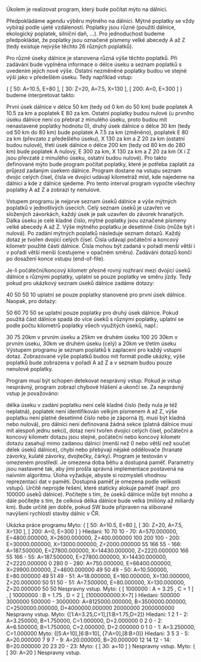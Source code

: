 Úkolem je realizovat program, který bude počítat mýto na dálnici.

Předpokládáme agendu výběru mýtného na dálnici. Mýtné poplatky se vždy vybírají podle ujeté vzdálenosti. Poplatky jsou různé (použití dálnice, ekologický poplatek, silniční daň, …). Pro jednoduchost budeme předpokládat, že poplatky jsou označené písmeny velké abecedy A až Z (tedy existuje nejvýše těchto 26 různých poplatků).

Pro různé úseky dálnice je stanovena různá výše těchto poplatků. Při zadávání bude vyplněna informace o délce úseku a seznam poplatků s uvedením jejich nové výše. Ostatní nezměněné poplatky budou ve stejné výši jako v předešlém úseku. Tedy například vstup:

{ 
  [ 50: A=10.5, E=80 ], 
  [ 30: Z=20, A=7.5, X=130 ], 
  [ 200: A=0, E=300 ] 
}
budeme interpretovat takto:

První úsek dálnice v délce 50 km (tedy od 0 km do 50 km) bude poplatek A 10.5 za km a poplatek E 80 za km. Ostatní poplatky budou nulové (u prvního úseku dálnice není co přebrat z minulého úseku, proto budou mít nenastavené poplatky hodnotu 0),
druhý úsek dálnice o délce 30 km (tedy od 50 km do 80 km) bude poplatek A 7.5 za km (změněno), poplatek E 80 za km (převzato z předešlého úseku), X 130 za km a Z 20 za km (ostatní budou nulové),
třetí úsek dálnice o délce 200 km (tedy od 80 km do 280 km) bude poplatek A nulový, E 300 za km, X 130 za km a Z 20 za km (X i Z jsou převzaté z minulého úseku, ostatní budou nulové).
Pro takto definované mýto bude program počítat poplatky, které je potřeba zaplatit za průjezd zadaným úsekem dálnice. Program dostane na vstupu seznam dvojic celých čísel, čísla ve dvojici udávají kilometráž míst, kde najedeme na dálnici a kde z dálnice sjedeme. Pro tento interval program vypočte všechny poplatky A až Z a zobrazí ty nenulové.

Vstupem programu je nejprve seznam úseků dálnice a výše mýtných poplatků v jednotlivých úsecích. Celý seznam úseků je uzavřen ve složených závorkách, každý úsek je pak uzavřen do závorek hranatých. Dálka úseku je celé kladné číslo, mýtné poplatky jsou označené písmeny velké abecedy A až Z. Výše mýtného poplatku je desetinné číslo (může být i nulová). Po zadání mýtných poplatků následuje seznam dotazů. Každý dotaz je tvořen dvojicí celých čísel. Čísla udávají počáteční a koncový kilometr použité části dálnice. Čísla mohou být zadaná v pořadí menší větší i v pořadí větší menší (cestujeme v opačném směru). Zadávání dotazů končí po dosažení konce vstupu (end-of-file).

Je-li počáteční/koncový kilometr přesně rovný rozhraní mezi dvojicí úseků dálnice s různými poplatky, uplatní se pouze poplatky ve směru jízdy. Tedy pokud pro ukázkový seznam úseků dálnice zadáme dotazy:

40 50
50 10
uplatní se pouze poplatky stanovené pro první úsek dálnice. Naopak, pro dotazy:

50 60
70 50
se uplatní pouze poplatky pro druhý úsek dálnice. Pokud použitá část dálnice spadá do více úseků s různými poplatky, uplatní se podle počtu kilometrů poplatky všech využitých úseků, např.:

30 75    20km v prvním úseku a 25km ve druhém úseku
100 20   30km v prvním úseku, 30km ve druhém úseku (celý) a 20km ve třetím úseku
Výstupem programu je seznam poplatků k zaplacení pro každý vstupní dotaz. Zobrazované výše poplatků budou mít formát podle ukázky, výše poplatků bude zobrazena v pořadí A až Z a v seznam budou pouze nenulové poplatky.

Program musí být schopen detekovat nesprávný vstup. Pokud je vstup nesprávný, program zobrazí chybové hlášení a ukončí se. Za nesprávný vstup je považováno:

délka úseku v zadání poplatku není celé kladné číslo (tedy nula je též neplatná),
poplatek není identifikován velkým písmenem A až Z,
výše poplatku není platné desetinné číslo nebo je záporná (tj. musí být kladná nebo nulová),
pro dálnici není definovaná žádná sekce (platná dálnice musí mít alespoň jednu sekci),
dotaz není tvořen dvojicí celých čísel,
počáteční a koncový kilometr dotazu jsou stejné,
počáteční nebo koncový kilometr dotazu zasahují mimo zadanou dálnici (menší než 0 nebo větší než součet délek úseků dálnice),
chybí nebo přebývají nějaké oddělovače (hranaté závorky, kulaté závorky, dvojtečky, čárky).
Program je testován v omezeném prostředí. Je omezena doba běhu a dostupná paměť. Parametry jsou nastavené tak, aby jimi prošla správná implementace postavená na naivním algoritmu. Úloha vyžaduje, abyste si rozmysleli vhodnou reprezentaci dat v paměti. Dostupná paměť je omezena podle velikosti vstupů. Určitě neprojde řešení, které staticky alokuje paměť (např. pro 100000 úseků dálnice). Počítejte s tím, že úseků dálnice může být mnoho a dále počítejte s tím, že celková délka dálnice bude velká (milióny až miliardy km). Bude určitě jen dobře, pokud SW bude připraven na slibované navýšení rychlosti stavby dálnic v ČR.

Ukázka práce programu
Myto:
{ [ 50: A=10.5, E=80 ], [ 30: Z=20, A=7.5, X=130 ], [ 200: A=0, E=300 ] }
Hledani:
10 70
10 - 70: A=570.000000, E=4800.000000, X=2600.000000, Z=400.000000
100 200
100 - 200: E=30000.000000, X=13000.000000, Z=2000.000000
55 166
55 - 166: A=187.500000, E=27800.000000, X=14430.000000, Z=2220.000000
166 55
166 - 55: A=187.500000, E=27800.000000, X=14430.000000, Z=2220.000000
0 280
0 - 280: A=750.000000, E=66400.000000, X=29900.000000, Z=4600.000000
49 50
49 - 50: A=10.500000, E=80.000000
49 51
49 - 51: A=18.000000, E=160.000000, X=130.000000, Z=20.000000
50 51
50 - 51: A=7.500000, E=80.000000, X=130.000000, Z=20.000000
50 50
Nespravny vstup.
Myto:
{ [ 1000000 : A = 3.25 , C = 1 ] , [ 10000000 : B = 1.75 , D = 2 ], [1000000000:X=7] }
Hledani:
500000 3000000
500000 - 3000000: A=8125000.000000, B=3500000.000000, C=2500000.000000, D=4000000.000000
20000000 2000000000
Nespravny vstup.
Myto:
{[1:A=3.25,C=1],[1:B=1.75,D=2]}
Hledani:
1 2
1 - 2: A=3.250000, B=1.750000, C=1.000000, D=2.000000
0 2
0 - 2: A=6.500000, B=1.750000, C=2.000000, D=2.000000
0 1
0 - 1: A=3.250000, C=1.000000
Myto:
{[5:A=10],[6:B=10],
[7:A=0],[8:B=0]}
Hledani:
3 5
3 - 5: A=20.000000
7 9
7 - 9: A=20.000000, B=20.000000
12 14
12 - 14: B=20.000000
20 23
20 - 23:
Myto:
{ [ 30: a=10 ] }
Nespravny vstup.
Myto:
{ [ 30: A=20 ]
Nespravny vstup.